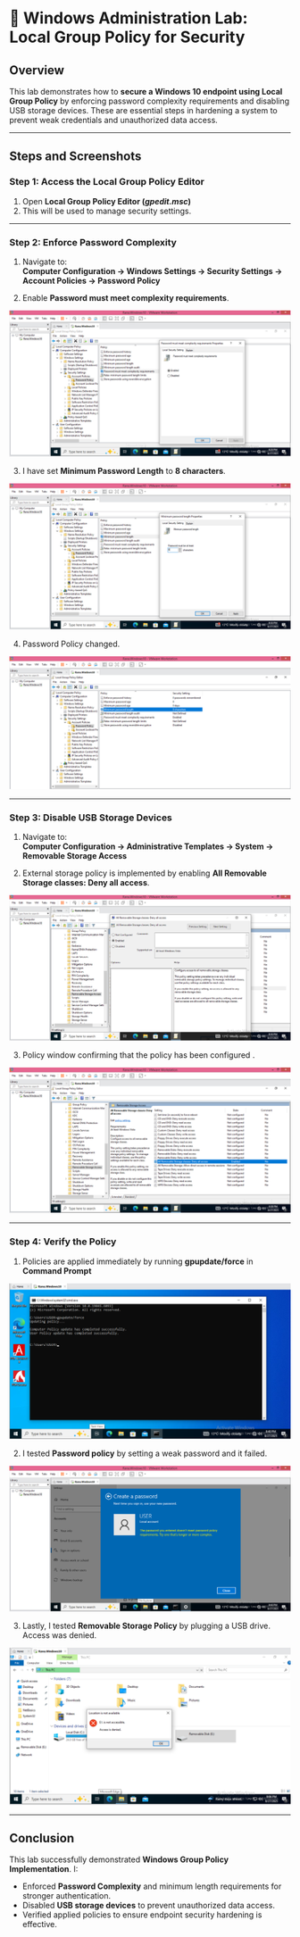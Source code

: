 # 🧪 Windows Administration Lab: Local Group Policy for Security

## Overview
This lab demonstrates how to **secure a Windows 10 endpoint using Local Group Policy** by enforcing password complexity requirements and disabling USB storage devices. These are essential steps in hardening a system to prevent weak credentials and unauthorized data access.

---

## Steps and Screenshots

### Step 1: Access the Local Group Policy Editor
1. Open **Local Group Policy Editor (*gpedit.msc*)**
2. This will be used to manage security settings.

---

### Step 2: Enforce Password Complexity

1. Navigate to:  
**Computer Configuration → Windows Settings → Security Settings → Account Policies → Password Policy**

2. Enable **Password must meet complexity requirements**.  

![Password Complexity Enabled](./screenshots/Password_Complexity_Requirements_Enabled.PNG)  

3. I have set **Minimum Password Length** to **8 characters**.  

![Minimum Password Length](./screenshots/Minimum_Password_Length_8_Characters.PNG) 

4. Password Policy changed.

![Password Policy Confirmation](./screenshots/Password_Policy_Window_Confirming_Changes.PNG)

---

### Step 3: Disable USB Storage Devices

1. Navigate to:  
**Computer Configuration → Administrative Templates → System → Removable Storage Access**

2. External storage policy is implemented by enabling **All Removable Storage classes: Deny all access**.  

![USB Storage Denied Policy](./screenshots/All_Removable_Storage_Classes_Enabled.PNG)

3. Policy window confirming that the policy has been configured .

![USB Policy Confirmation](./screenshots/Policy_Window_Confirming_USB_Storage_Denied.PNG)

---

### Step 4: Verify the Policy

1. Policies are applied immediately by running **gpupdate/force** in **Command Prompt**

![Policy Updated](./screenshots/Policy_Updated_Successfully.PNG) 

2. I tested **Password policy** by setting a weak password and it failed. 

![Password Failed](./screenshots/Password_Failed_Because_Of_Complexity_Policy.PNG) 

3. Lastly, I tested **Removable Storage Policy** by plugging a USB drive. Access was denied.

![USB Access Denied](./screenshots/USB_Access_Denied.PNG)

---

## Conclusion
This lab successfully demonstrated **Windows Group Policy Implementation**. I:

- Enforced **Password Complexity** and minimum length requirements for stronger authentication.  
- Disabled **USB storage devices** to prevent unauthorized data access.  
- Verified applied policies to ensure endpoint security hardening is effective.  
